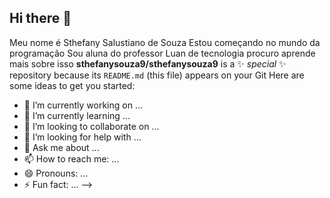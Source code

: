 ## Hi there 👋
Meu nome é Sthefany Salustiano de Souza
Estou começando no mundo da programação
Sou aluna do professor Luan de tecnologia
procuro aprende mais sobre isso
**sthefanysouza9/sthefanysouza9** is a ✨ _special_ ✨ repository because its `README.md` (this file) appears on your Git
Here are some ideas to get you started:

- 🔭 I’m currently working on ...
- 🌱 I’m currently learning ...
- 👯 I’m looking to collaborate on ...
- 🤔 I’m looking for help with ...
- 💬 Ask me about ...
- 📫 How to reach me: ...
- 😄 Pronouns: ...
- ⚡ Fun fact: ...
-->
